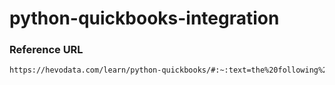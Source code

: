 # python-quickbooks-integration

### Reference URL

```sh
https://hevodata.com/learn/python-quickbooks/#:~:text=the%20following%20steps%3A-,Python%20QuickBooks%20Integration%20Step%201%3A%20Installing%20the%20Required%20Python%20Packages,Step%204%3A%20Standardizing%20the%20Data
```
